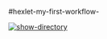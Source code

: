 #hexlet-my-first-workflow- 


[![show-directory](https://github.com/EdZev/hexlet-my-first-workflow-/actions/workflows/say-hello.yml/badge.svg)](https://github.com/EdZev/hexlet-my-first-workflow-/actions/workflows/say-hello.yml)